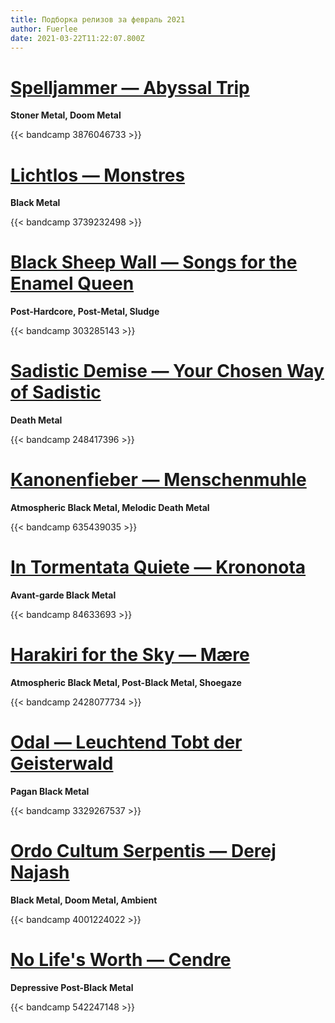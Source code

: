 ```yaml
---
title: Подборка релизов за февраль 2021
author: Fuerlee
date: 2021-03-22T11:22:07.800Z
---
```

# [Spelljammer — Abyssal Trip](https://spelljammer.bandcamp.com/album/abyssal-trip)
**Stoner Metal, Doom Metal**

{{< bandcamp 3876046733 >}}

# [Lichtlos — Monstres](https://antenorerec.bandcamp.com/album/monstres)
**Black Metal**

{{< bandcamp 3739232498 >}}

# [Black Sheep Wall — Songs for the Enamel Queen](https://silentpendulumrecords.bandcamp.com/album/songs-for-the-enamel-queen)
**Post-Hardcore, Post-Metal, Sludge**

{{< bandcamp 303285143 >}}

# [Sadistic Demise — Your Chosen Way of Sadistic](https://sadisticdemise.bandcamp.com/album/your-chosen-way-of-sadistic)
**Death Metal**

{{< bandcamp 248417396 >}}

# [Kanonenfieber — Menschenmuhle](https://noisebringer-records.bandcamp.com/album/menschenm-hle)
**Atmospheric Black Metal, Melodic Death Metal**

{{< bandcamp 635439035 >}}

# [In Tormentata Quiete — Krononota](https://intormentataquiete.bandcamp.com/album/krononota)
**Avant-garde Black Metal**

{{< bandcamp 84633693 >}}

# [Harakiri for the Sky — Mære](https://artofpropaganda.bandcamp.com/album/maere)
**Atmospheric Black Metal, Post-Black Metal, Shoegaze**

{{< bandcamp 2428077734 >}}

# [Odal — Leuchtend Tobt der Geisterwald](https://odal-horde.bandcamp.com/album/leuchtend-tobt-der-geisterwald)
**Pagan Black Metal**

{{< bandcamp 3329267537 >}}

# [Ordo Cultum Serpentis — Derej Najash](https://ordocultumserpentis.bandcamp.com/album/derej-najash)
**Black Metal, Doom Metal, Ambient**

{{< bandcamp 4001224022 >}}

# [No Life's Worth — Cendre](https://nolifesworth.bandcamp.com/album/cendre)
**Depressive Post-Black Metal**

{{< bandcamp 542247148 >}}